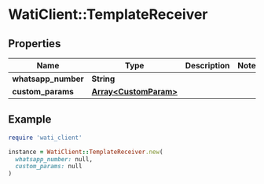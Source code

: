 # WatiClient::TemplateReceiver

## Properties

| Name | Type | Description | Notes |
| ---- | ---- | ----------- | ----- |
| **whatsapp_number** | **String** |  |  |
| **custom_params** | [**Array&lt;CustomParam&gt;**](CustomParam.md) |  |  |

## Example

```ruby
require 'wati_client'

instance = WatiClient::TemplateReceiver.new(
  whatsapp_number: null,
  custom_params: null
)
```


